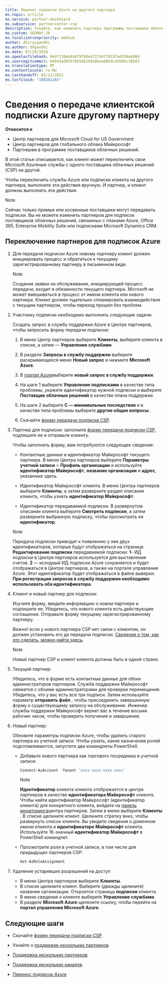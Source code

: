 ```yaml
---
title: Перенос подписки Azure на другого партнера
ms.topic: article
ms.service: partner-dashboard
ms.subservice: partnercenter-csp
description: Узнайте, как изменить партнера программы поставщика облачных решений, связанного с подписками Azure клиента.
ms.custom: SEOMAY.20
ms.localizationpriority: medium
author: dhirajgandhi
ms.author: dhgandhi
ms.date: 07/29/2020
ms.openlocfilehash: 94df138eb94d79fb0e472744f19337ad536eb90d
ms.sourcegitcommit: 64b43ad8fb7bb56628450bea06b9cd2606c36b03
ms.translationtype: MT
ms.contentlocale: ru-RU
ms.lasthandoff: 02/12/2021
ms.locfileid: "100281265"
---
```

# <a name="learn-how-to-transfer-a-customers-azure-subscriptions-to-another-partner"></a>Сведения о передаче клиентской подписки Azure другому партнеру

**Относится к**

- Центр партнеров для Microsoft Cloud for US Government
- Центр партнеров для глобального облака Майкрософт
- Партнерам в программе поставщиков облачных решений.

В этой статье описывается, как клиент может переключить свои Microsoft Azureные службы с одного поставщика облачных решений (CSP) на другой.

Чтобы переключить службы Azure или подписки клиента на другого партнера, выполните эти действия вручную. И партнер, и клиент должны выполнить эти действия.

>[!Note]  
>Сейчас только прямые или косвенные поставщики могут передавать подписки.
>Вы не можете изменить партнеров для подписок поставщиков облачных решений, связанных с планами Azure, Office 365, Enterprise Mobility Suite или подписками Microsoft Dynamics CRM.

## <a name="switch-partners-for-azure-subscriptions"></a>Переключение партнеров для подписок Azure

1. Для передачи подписки Azure новому партнеру клиент должен инициировать процесс и обратиться к текущему зарегистрированному партнеру в письменном виде.

   >[!Note]
   > Создание заявки на обслуживание, инициирующей процесс передачи, входит в обязанности текущего партнера. Microsoft не может вмешиваться в процесс от имени клиента или нового партнера. Клиент должен тщательно спланировать взаимодействие с текущим партнером, чтобы переход прошел без проблем.

2. Участнику подписки необходимо выполнить следующие задачи:

   Создать запрос в службу поддержки Azure в Центре партнеров, чтобы запросить форму передачи подписки:

   1. В меню Центр партнеров выберите **Клиенты**, выберите клиента в списке, а затем — **Управление службами**. 

   2. В разделе **Запросы в службу поддержки** выберите раскрывающееся меню **Новый запрос** и нажмите **Microsoft Azure**.
   
   3. В [портал Azure](https://portal.azure.com)выберите **новый запрос в службу поддержки**.
   
   4. На шаге 1 выберите **Управление подписками** в качестве типа проблемы, укажите идентификатор нужной подписки и выберите **Поставщик облачных решений** в качестве плана поддержки.
   
   5. На шаге 2 выберите **C — минимальные последствия** и в качестве типа проблемы выберите **другие общие вопросы** .
   
   6. Скачайте [форму передачи подписки CSP](https://query.prod.cms.rt.microsoft.com/cms/api/am/binary/RWwTWC).

3. Партнер для подписки: заполните [форму передачи подписки CSP](https://query.prod.cms.rt.microsoft.com/cms/api/am/binary/RWwTWC), подпишите ее и отправьте клиенту. 

   Чтобы заполнить форму, вам потребуются следующее сведения:

   - Контактные данные и идентификатор Майкрософт текущего партнера. В меню Центра партнеров выберите **Параметры учетной записи** &gt; **Профиль организации** и используйте **идентификатор Майкрософт**, **название организации** и **адрес**, указанные здесь.

   - Идентификатор Майкрософт клиента. В меню Центра партнеров выберите **Клиенты**, а затем разверните раздел описания клиента, чтобы узнать **идентификатор Майкрософт**.

   - Идентификатор передаваемой подписки. В развернутом описании клиента выберите **Смотреть подписки**, а затем разверните выбранную подписку, чтобы просмотреть ее **идентификатор**.

   >[!Note]
   >Передача подписки приводит к появлению у нее двух идентификаторов, которые будут отображаться на странице **Редактирование подписки** передаваемой подписки: **1**- ИД подписки в Центре партнеров используется для выставления счетов. **2** — исходный ИД подписки Azure сохраняется и будет отображаться в Центре партнеров, а также на портале управления Azure. Этот идентификатор будет отображаться в файле выверки.  **При регистрации запросов в службу поддержки необходимо использовать оба идентификатора.**

4. Клиент и новый партнер для подписки:

   Изучите форму, введите информацию о новом партнере и подпишите ее. Убедитесь, что нового клиента есть действующее соглашение. Отправьте форму текущему зарегистрированному партнеру.

   *Важно!* если у нового партнера CSP нет связи с клиентом, он должен установить его до передачи подписки. [Сведения о том, как это сделать, можно найти здесь](request-a-relationship-with-a-customer.md).

   >[!Note]
   >Новый партнер CSP и клиент клиента должны быть в одной стране. 

5. Текущий партнер:

   Убедитесь, что в форме есть контактные данные для обоих администраторов партнеров. Служба поддержки Майкрософт свяжется с обоими администраторами для проверки перемещения. Убедитесь, что у вас есть все три подписи. Затем используйте параметр **отправить файл** , чтобы присоединить завершенную форму к существующему запросу на обслуживание. Инженер службы поддержки Майкрософт вернет вас в течение восьми рабочих часов, чтобы проверить получение и завершение.

6. Новый партнер:

   Обновите параметры подписки Azure, чтобы удалить старого партнера из учетной записи. Чтобы узнать, какие назначения ролей подготавливаются, запустите два командлеты PowerShell.

   - Добавьте нового партнера как торгового посредника в учетной записи:

     ```powershell
     Connect-AzAccount -Tenant 'xxxx-xxxx-xxxx-xxxx'
     ```

     >[!NOTE]
     > **Идентификатор** клиента клиента отображается в центре партнеров в качестве **идентификатора Майкрософт** клиента. Чтобы найти идентификатор Майкрософт (идентификатор клиента) для конкретного клиента, войдите на [панель мониторинга](https://partner.microsoft.com/dashboard)центра партнеров. Затем в меню выберите **Клиенты** . В списке щелкните клиент. Щелкните стрелку вниз, чтобы развернуть список клиента. Вы увидите сведения о *доменном имени* клиента и **идентификаторе Майкрософт** клиента. Используйте 16-значный **идентификатор Майкрософт** в PowerShell командлет.

   - Просмотрите роли в учетной записи, в том числе для предыдущих партнеров CSP:

     ```powershell
     Get-AzRoleAssignment
     ```

7. Удаление устаревших разрешений на доступ

   - В меню Центра партнеров выберите **Клиенты**.
   - В списке щелкните клиент. Выберите (дважды щелкните) название организации. Откроется страница **подписки** клиента.
   - В меню сведения о клиенте выберите **Управление службами**.
   - В разделе **Microsoft Azure** щелкните ссылку, чтобы перейти на **портал управления Microsoft Azure**.

## <a name="next-steps"></a>Следующие шаги

- Скачайте [форму передачи подписки CSP](https://query.prod.cms.rt.microsoft.com/cms/api/am/binary/RE4ATIA).

- Узнайте о [поддержке нескольких партнеров](multipartner.md).

- [Поддержка нескольких партнеров](multipartner.md).
- [Поддержка нескольких каналов](multichannel.md).
- [Перенос подписок Azure](/azure/cost-management-billing/manage/transfer-subscriptions-subscribers-csp)